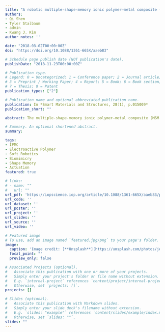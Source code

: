 ```yaml
---
title: "A robotic multiple-shape-memory ionic polymer–metal composite (IPMC) actuator: modeling approach"
authors:
- Qi Shen
- Tyler Stalbaum
- admin
- Kwang J. Kim
author_notes: ''

date: "2018-08-02T00:00:00Z"
doi: "https://doi.org/10.1088/1361-665X/aaeb83"

# Schedule page publish date (NOT publication's date).
publishDate: "2018-11-23T00:00:00Z"

# Publication type.
# Legend: 0 = Uncategorized; 1 = Conference paper; 2 = Journal article;
# 3 = Preprint / Working Paper; 4 = Report; 5 = Book; 6 = Book section;
# 7 = Thesis; 8 = Patent
publication_types: ["2"]

# Publication name and optional abbreviated publication name.
publication: In *Smart Materials and Structures, 28(1), p.015009*
publication_short: ""

abstract: The multiple-shape-memory ionic polymer–metal composite (MSM-IPMC) actuator can demonstrate complex 3D deformation. The MSM-IPMC has two distinct characteristics, which are the electromechanical actuation effect and the thermal-mechanical shape memory effect. The bending, twisting, and oscillating motions of the actuator could be controlled simultaneously or separately by means of thermal-mechanical and electromechanical transduction. In this study, a theoretical model for the MSM-IPMC was developed and experimentally investigated. Based on previous studies on the electromechanical actuation effect of ionic polymer–metal composite (IPMC), a comprehensive physics-based model of MSM-IPMC which couples the actuation effect and the multiple shape memory effect was developed. To verify the model, an MSM-IPMC sample was prepared and used in experimental testing. The simulation results were shown to be in good agreement with the experimental results obtained. The multiple shape memory and recovery rate of three different polymers, namely the Nafion, Aquivion and GEFC of different ions, which are the hydrogen, lithium and sodium, were also tested. Based on the results, it is shown that all the polymers demonstrate the multiple shape memory effect with varying amounts of programmable shapes. The ion type was shown to have an influence on the broad glass transition range of the polymers, which in turn dictated the number of possible programmable shapes for each membrane. The current study is beneficial for the better understanding of the multiple shape memory effect of MSM-IPMC.

# Summary. An optional shortened abstract.
summary:

tags:
- IPMC
- Electroactive Polymer
- Soft Robotics
- Biomimicry
- Shape Memory
- Actuation
featured: true

# links:
# - name: ""
#   url: ""
url_pdf: 'https://iopscience.iop.org/article/10.1088/1361-665X/aaeb83/pdf'
url_code: ''
url_dataset: ''
url_poster: ''
url_project: ''
url_slides: ''
url_source: ''
url_video: ''

# Featured image
# To use, add an image named `featured.jpg/png` to your page's folder. 
image:
  caption: 'Image credit: [**Unsplash**](https://unsplash.com/photos/jdD8gXaTZsc)'
  focal_point: ""
  preview_only: false

# Associated Projects (optional).
#   Associate this publication with one or more of your projects.
#   Simply enter your project's folder or file name without extension.
#   E.g. `internal-project` references `content/project/internal-project/index.md`.
#   Otherwise, set `projects: []`.
projects: []

# Slides (optional).
#   Associate this publication with Markdown slides.
#   Simply enter your slide deck's filename without extension.
#   E.g. `slides: "example"` references `content/slides/example/index.md`.
#   Otherwise, set `slides: ""`.
slides: ""
---
```


